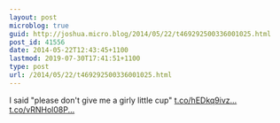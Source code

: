 ```yaml
---
layout: post
microblog: true
guid: http://joshua.micro.blog/2014/05/22/t469292500336001025.html
post_id: 41556
date: 2014-05-22T12:43:45+1100
lastmod: 2019-07-30T17:41:51+1100
type: post
url: /2014/05/22/t469292500336001025.html
---
```

I said "please don't give me a girly little cup" [t.co/hEDkq9ivz...](http://t.co/hEDkq9ivzl) [t.co/vRNHol08P...](http://t.co/vRNHol08Pj)
